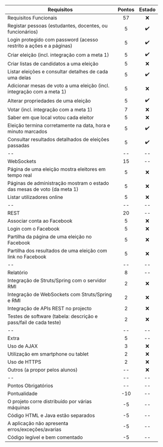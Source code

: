 
Requisitos | Pontos | Estado
---|:---:|:---:
Requisitos Funcionais  | 57 | :x:
Registar pessoas (estudantes, docentes, ou funcionários) | 5 | :heavy_check_mark:
Login protegido com password (acesso restrito a ações e a páginas) | 5  | :heavy_check_mark:
Criar eleição (incl. integração com a meta 1) | 5 | :heavy_check_mark:
Criar listas de candidatos a uma eleição | 5 | :x:
Listar eleições e consultar detalhes de cada uma delas | 5 | :heavy_check_mark:
Adicionar mesas de voto a uma eleição (incl. integração com a meta 1) | 5 | :x:
Alterar propriedades de uma eleição | 5 | :heavy_check_mark:
Votar (incl. integração com a meta 1) | 7  | :x:
Saber em que local votou cada eleitor | 5 | :x:
Eleição termina corretamente na data, hora e minuto marcados | 5 | :heavy_check_mark:
Consultar resultados detalhados de eleições passadas | 5 | :heavy_check_mark:
-- | -- | --
WebSockets | 15 | --
Página de uma eleição mostra eleitores em tempo real | 5 | :x:
Páginas de administração mostram o estado das mesas de voto (da meta 1) | 5 | :x:
Listar utilizadores online | 5 | :x:
-- | -- | --
REST | 20 | --
Associar conta ao Facebook | 5 | :x:
Login com o Facebook | 5 | :x:
Partilha da página de uma eleição no Facebook | 5 | :x:
Partilha dos resultados de uma eleição com link no Facebook | 5 | :x:
-- | -- | --
Relatório | 8  | --
Integração de Struts/Spring com o servidor RMI | 2 | :x:
Integração de WebSockets com Struts/Spring e RMI | 2 | :x:
Integração de APIs REST no projecto | 2 | :x:
Testes de software (tabela: descrição e pass/fail de cada teste) | 2 | :x:
-- | -- | --
Extra | 5 | --
Uso de AJAX | 3 | :x:
Utilização em smartphone ou tablet | 2 | :x:
Uso de HTTPS | 2 | :x:
Outros (a propor pelos alunos) | -- | :x:
-- | -- | --
Pontos Obrigatórios | -- | --
Pontualidade | -10 | --
O projeto corre distribuído por várias máquinas | -5 | --
Código HTML e Java estão separados | -5 | --
A aplicação não apresenta erros/exceções/avarias | -5 | --
Código legível e bem comentado | -5 | --
